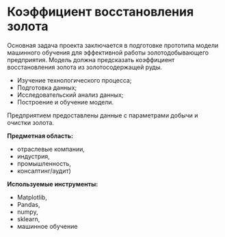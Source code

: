 # Коэффициент восстановления золота

Основная задача проекта заключается в подготовке прототипа модели машинного обучения для эффективной работы золотодобывающего предприятия. 
Модель должна предсказать коэффициент восстановления золота из золотосодержащей руды. 

*    Изучение технологического процесса;
*    Подготовка данных;
*    Исследовательский анализ данных;
*    Построение и обучение модели.

Предприятием предоставлены данные с параметрами добычи и очистки золота.

**Предметная область:**

* отраслевые компании, 
* индустрия, 
* промышленность, 
* консалтинг/аудит)	 

**Используемые инструменты:**

* Matplotlib, 
* Pandas, 
* numpy, 
* sklearn, 
* машинное обучение

